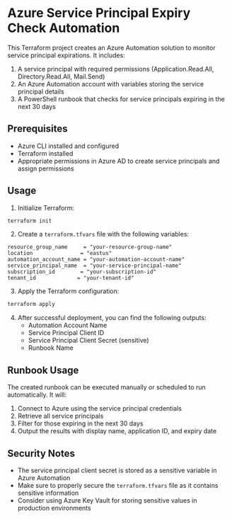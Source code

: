 # Azure Service Principal Expiry Check Automation

This Terraform project creates an Azure Automation solution to monitor service principal expirations. It includes:

1. A service principal with required permissions (Application.Read.All, Directory.Read.All, Mail.Send)
2. An Azure Automation account with variables storing the service principal details
3. A PowerShell runbook that checks for service principals expiring in the next 30 days

## Prerequisites

- Azure CLI installed and configured
- Terraform installed
- Appropriate permissions in Azure AD to create service principals and assign permissions

## Usage

1. Initialize Terraform:
```bash
terraform init
```

2. Create a `terraform.tfvars` file with the following variables:
```hcl
resource_group_name     = "your-resource-group-name"
location               = "eastus"
automation_account_name = "your-automation-account-name"
service_principal_name  = "your-service-principal-name"
subscription_id        = "your-subscription-id"
tenant_id             = "your-tenant-id"
```

3. Apply the Terraform configuration:
```bash
terraform apply
```

4. After successful deployment, you can find the following outputs:
   - Automation Account Name
   - Service Principal Client ID
   - Service Principal Client Secret (sensitive)
   - Runbook Name

## Runbook Usage

The created runbook can be executed manually or scheduled to run automatically. It will:
1. Connect to Azure using the service principal credentials
2. Retrieve all service principals
3. Filter for those expiring in the next 30 days
4. Output the results with display name, application ID, and expiry date

## Security Notes

- The service principal client secret is stored as a sensitive variable in Azure Automation
- Make sure to properly secure the `terraform.tfvars` file as it contains sensitive information
- Consider using Azure Key Vault for storing sensitive values in production environments